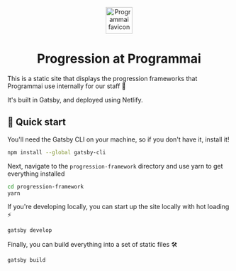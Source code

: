 <p align="center">
  <a href="https://www.Programmai.com">
    <img alt="Programmai favicon" src="https://programmai.com/wp-content/uploads/2019/02/cropped-p_logo_norm-192x192.png" width="60" />
  </a>
</p>
<h1 align="center">
    Progression at Programmai
</h1>

This is a static site that displays the progression frameworks that Programmai use internally for our staff 🙌

It's built in Gatsby, and deployed using Netlify.

## 🚀 Quick start

You'll need the Gatsby CLI on your machine, so if you don't have it, install it!
``` sh
npm install --global gatsby-cli
```

Next, navigate to the `progression-framework` directory and use yarn to get everything installed

``` sh
cd progression-framework
yarn
```

If you're developing locally, you can start up the site locally with hot loading ⚡
``` sh
gatsby develop
```

Finally, you can build everything into a set of static files 🛠️
``` sh
gatsby build
```
